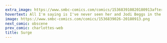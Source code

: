 ```yaml
---
extra_image: https://www.smbc-comics.com/comics/153683910820180913after.png
hovertext: All I'm saying is I've never seen her and Jodi Beggs in the same room at the same time.
image: https://www.smbc-comics.com/comics/1536839026-20180913.png
next_comic: obscene
prev_comic: charlottes-web
title: Surge
---
```



